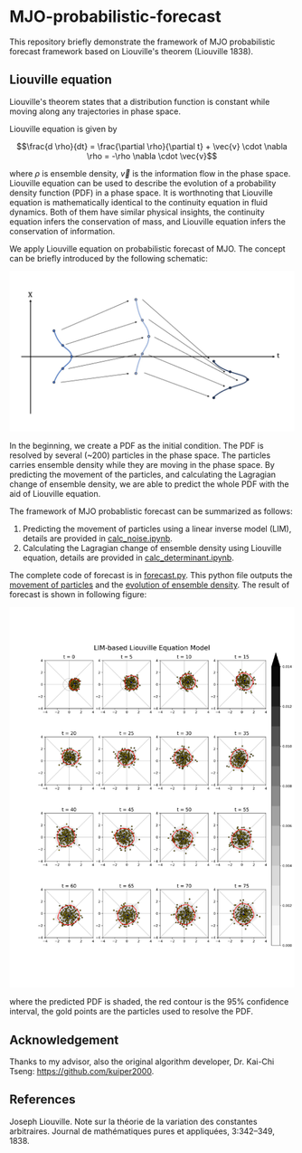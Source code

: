 # MJO-probabilistic-forecast

This repository briefly demonstrate the framework of MJO probabilistic forecast framework based on Liouville's theorem (Liouville 1838). 

## Liouville equation

Liouville's theorem states that a distribution function is constant while moving along any trajectories in phase space.

Liouville equation is given by

$$\frac{d \rho}{dt} = \frac{\partial \rho}{\partial t} + \vec{v} \cdot \nabla \rho = -\rho \nabla \cdot \vec{v}$$

where $\rho$ is ensemble density, $\vec{v}$ is the information flow in the phase space. Liouville equation can be used to describe the evolution of a probability density function (PDF) in a phase space. It is worthnoting that Liouville equation is mathematically identical to the continuity equation in fluid dynamics. Both of them have similar physical insights, the continuity equation infers the conservation of mass, and Liouville equation infers the conservation of information.

We apply Liouville equation on probabilistic forecast of MJO. The concept can be briefly introduced by the following schematic:

![Concept of applying Liouville equation](images/schematic.jpg)

In the beginning, we create a PDF as the initial condition. The PDF is resolved by several (~200) particles in the phase space. The particles carries ensemble density while they are moving in the phase space. By predicting the movement of the particles, and calculating the Lagragian change of ensemble density, we are able to predict the whole PDF with the aid of Liouville equation.

The framework of MJO probablistic forecast can be summarized as follows:
1. Predicting the movement of particles using a linear inverse model (LIM), details are provided in [calc_noise.ipynb](calc_noise.ipynb).
2. Calculating the Lagragian change of ensemble density using Liouville equation, details are provided in [calc_determinant.ipynb](calc_determinant.ipynb).

The complete code of forecast is in [forecast.py](forecast.py). This python file outputs the [movement of particles](particles_forecast.npy) and the [evolution of ensemble density](rho_forecast.npy). The result of forecast is shown in following figure:

![result](images/forecast.png)

where the predicted PDF is shaded, the red contour is the 95% confidence interval, the gold points are the particles used to resolve the PDF.

## Acknowledgement
Thanks to my advisor, also the original algorithm developer, Dr. Kai-Chi Tseng: https://github.com/kuiper2000.

## References
Joseph Liouville. Note sur la théorie de la variation des constantes arbitraires. Journal de mathématiques pures et appliquées, 3:342–349, 1838.
